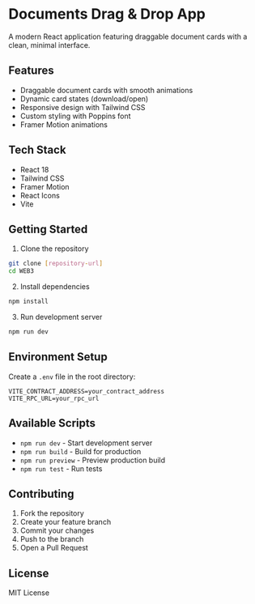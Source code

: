 # Documents Drag & Drop App

A modern React application featuring draggable document cards with a clean, minimal interface.

## Features

- Draggable document cards with smooth animations
- Dynamic card states (download/open)
- Responsive design with Tailwind CSS
- Custom styling with Poppins font
- Framer Motion animations

## Tech Stack

- React 18
- Tailwind CSS
- Framer Motion
- React Icons
- Vite

## Getting Started

1. Clone the repository

```bash
git clone [repository-url]
cd WEB3
```

2. Install dependencies

```bash
npm install
```

3. Run development server

```bash
npm run dev
```

## Environment Setup

Create a `.env` file in the root directory:

```
VITE_CONTRACT_ADDRESS=your_contract_address
VITE_RPC_URL=your_rpc_url
```

## Available Scripts

- `npm run dev` - Start development server
- `npm run build` - Build for production
- `npm run preview` - Preview production build
- `npm run test` - Run tests

## Contributing

1. Fork the repository
2. Create your feature branch
3. Commit your changes
4. Push to the branch
5. Open a Pull Request

## License

MIT License
